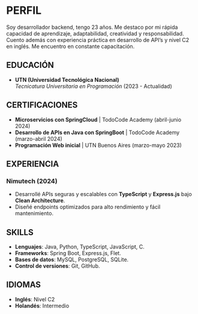 # PERFIL

Soy desarrollador backend, tengo 23 años. Me destaco por mi rápida capacidad de aprendizaje, adaptabilidad, creatividad y responsabilidad. Cuento además con experiencia práctica en desarrollo de API’s y nivel C2 en inglés. Me encuentro en constante capacitación.

## EDUCACIÓN
- **UTN (Universidad Tecnológica Nacional)**  
  *Tecnicatura Universitaria en Programación* (2023 - Actualidad)

## CERTIFICACIONES
- **Microservicios con SpringCloud** | TodoCode Academy (abril-junio 2024)
- **Desarrollo de APIs en Java con SpringBoot** | TodoCode Academy (marzo-abril 2024)
- **Programación Web inicial** | UTN Buenos Aires (marzo-mayo 2023)

## EXPERIENCIA
### **Nimutech (2024)**
- Desarrollé APIs seguras y escalables con **TypeScript** y **Express.js** bajo **Clean Architecture**.
- Diseñé endpoints optimizados para alto rendimiento y fácil mantenimiento.

## SKILLS
- **Lenguajes**: Java, Python, TypeScript, JavaScript, C.
- **Frameworks**: Spring Boot, Express.js, Flet.
- **Bases de datos**: MySQL, PostgreSQL, SQLite.
- **Control de versiones**: Git, GitHub.

## IDIOMAS
- **Inglés**: Nivel C2
- **Holandés**: Intermedio
